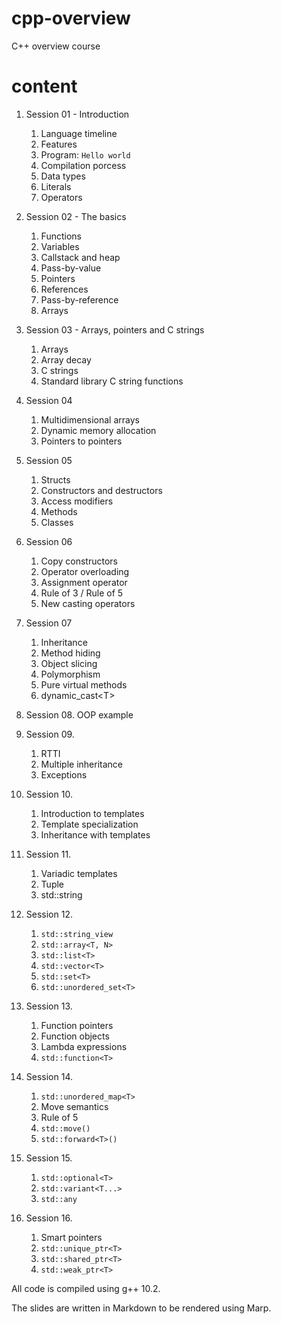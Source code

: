 # cpp-overview
C++ overview course

# content
1. Session 01 - Introduction
    1. Language timeline
    2. Features
    3. Program: `Hello world`
    4. Compilation porcess
    5. Data types
    6. Literals
    7. Operators
    
2. Session 02 - The basics
    1. Functions
    2. Variables
    3. Callstack and heap
    4. Pass-by-value
    5. Pointers
    6. References
    7. Pass-by-reference
    8. Arrays
    
3. Session 03 - Arrays, pointers and C strings
    1. Arrays
    2. Array decay
    3. C strings
    4. Standard library C string functions
    
4. Session 04
    1. Multidimensional arrays
    2. Dynamic memory allocation
    3. Pointers to pointers

5. Session 05
    1. Structs
    2. Constructors and destructors
    3. Access modifiers
    4. Methods
    5. Classes

6. Session 06
    1. Copy constructors
    2. Operator overloading
    3. Assignment operator
    4. Rule of 3 / Rule of 5
    5. New casting operators

7. Session 07
    1. Inheritance
    2. Method hiding
    3. Object slicing
    4. Polymorphism
    5. Pure virtual methods
    6. dynamic_cast&lt;T&gt;
    
8. Session 08. OOP example

9. Session 09.
    1. RTTI
    2. Multiple inheritance
    3. Exceptions
   
10. Session 10.
    1. Introduction to templates
    2. Template specialization
    3. Inheritance with templates

11. Session 11.
    1. Variadic templates
    2. Tuple
    3. std::string

12. Session 12.
    1. `std::string_view`
    2. `std::array<T, N>`
    3. `std::list<T>`
    4. `std::vector<T>`
    5. `std::set<T>`
    6. `std::unordered_set<T>`

13. Session 13.
	1. Function pointers
	2. Function objects
	3. Lambda expressions
	4. `std::function<T>`
   
14. Session 14.
    1. `std::unordered_map<T>`
    2. Move semantics
    3. Rule of 5
    4. `std::move()`
    5. `std::forward<T>()`

15. Session 15.
    1. `std::optional<T>`
    2. `std::variant<T...>`
    3. `std::any`

16. Session 16.
    1. Smart pointers
    2. `std::unique_ptr<T>`
    3. `std::shared_ptr<T>`
    4. `std::weak_ptr<T>`

All code is compiled using g++ 10.2.

The slides are written in Markdown to be rendered using Marp.

 
